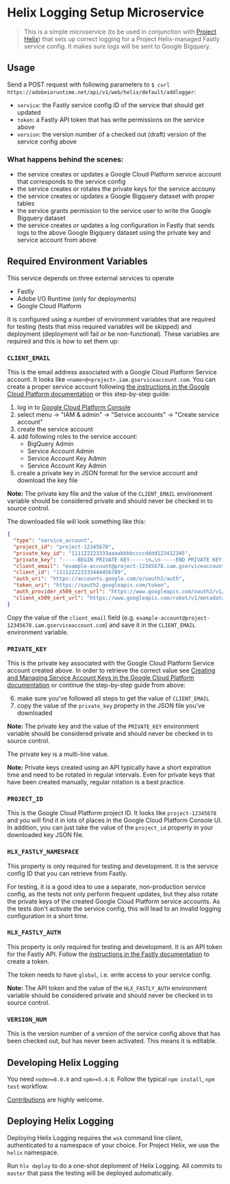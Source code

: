 # Helix Logging Setup Microservice

> This is a simple microservice (to be used in conjunction with [Project Helix](https://www.project-helix.io/)) that sets up correct logging for a Project Helix-managed Fastly service config. It makes sure logs will be sent to Google Bigquery.

## Usage

Send a POST request with following parameters to `$ curl https://adobeioruntime.net/api/v1/web/helix/default/addlogger`:

* `service`: the Fastly service config ID of the service that should get updated
* `token`: a Fastly API token that has write permissions on the service above
* `version`: the version number of a checked out (draft) version of the service config above

### What happens behind the scenes:

- the service creates or updates a Google Cloud Platform service account that corresponds to the service config
- the service creates or rotates the private keys for the service accouny
- the service creates or updates a Google Bigquery dataset with proper tables
- the service grants permission to the service user to write the Google Bigquery dataset
- the service creates or updates a log configuration in Fastly that sends logs to the above Google Bigquery dataset using the private key and service account from above

## Required Environment Variables

This service depends on three external services to operate

- Fastly
- Adobe I/O Runtime (only for deployments)
- Google Cloud Platform

It is configured using a number of environment variables that are required for testing (tests that miss required variables will be skipped) and deployment (deployment will fail or be non-functional). These variables are required and this is how to set them up:

### `CLIENT_EMAIL`

This is the email address associated with a Google Cloud Platform Service account. It looks like `<name>@<project>.iam.gserviceaccount.com`. You can create a proper service account following [the instructions in the Google Cloud Platform documentation](https://cloud.google.com/iam/docs/creating-managing-service-accounts) or this step-by-step guide:

1. log in to [Google Cloud Platform Console](https://console.cloud.google.com)
2. select menu → "IAM & admin" → "Service accounts" → "Create service account"
3. create the service account
4. add following roles to the service account:
   * BigQuery Admin
   * Service Account Admin
   * Service Account Key Admin
   * Service Account Key Admin
5. create a private key in JSON format for the service account and download the key file

**Note:** The private key file and the value of the `CLIENT_EMAIL` environment variable should be considered private and should never be checked in to source control.

The downloaded file will look something like this:

```json
{
  "type": "service_account",
  "project_id": "project-12345678",
  "private_key_id": "111122223333aaaabbbbccccdddd123412345",
  "private_key": "-----BEGIN PRIVATE KEY-----\n…\n-----END PRIVATE KEY-----\n",
  "client_email": "example-account@project-12345678.iam.gserviceaccount.com",
  "client_id": "111122223333444456789",
  "auth_uri": "https://accounts.google.com/o/oauth2/auth",
  "token_uri": "https://oauth2.googleapis.com/token",
  "auth_provider_x509_cert_url": "https://www.googleapis.com/oauth2/v1/certs",
  "client_x509_cert_url": "https://www.googleapis.com/robot/v1/metadata/x509/example-account%40project-12345678.iam.gserviceaccount.com"
}
```

Copy the value of the `client_email` field (e.g. `example-account@project-12345678.iam.gserviceaccount.com`) and save it in the `CLIENT_EMAIL` environment variable.

### `PRIVATE_KEY`

This is the private key associated with the Google Cloud Platform Service account created above. In order to retrieve the correct value see [Creating and Managing Service Account Keys in the Google Cloud Platform documentation](https://cloud.google.com/iam/docs/creating-managing-service-account-keys) or continue the step-by-step guide from above:

6. make sure you've followed all steps to get the value of `CLIENT_EMAIL`
7. copy the value of the `private_key` property in the JSON file you've downloaded

**Note:** The private key and the value of the `PRIVATE_KEY` environment variable should be considered private and should never be checked in to source control.

The private key is a multi-line value.

**Note:** Private keys created using an API typically have a short expiration time and need to be rotated in regular intervals. Even for private keys that have been created manually, regular rotation is a best practice.

### `PROJECT_ID`

This is the Google Cloud Platform project ID. It looks like `project-12345678` and you will find it in lots of places in the Google Cloud Platform Console UI. In addition, you can just take the value of the `project_id` property in your downloaded key JSON file.

### `HLX_FASTLY_NAMESPACE`

This property is only required for testing and development. It is the service config ID that you can retrieve from Fastly.

For testing, it is a good idea to use a separate, non-production service config, as the tests not only perform frequent updates, but they also rotate the private keys of the created Google Cloud Platform service accounts. As the tests don't activate the service config, this will lead to an invalid logging configuration in a short time.

### `HLX_FASTLY_AUTH`

This property is only required for testing and development. It is an API token for the Fastly API. Follow the [instructions in the Fastly documentation](https://docs.fastly.com/guides/account-management-and-security/using-api-tokens) to create a token.

The token needs to have `global`, i.e. write access to your service config.


**Note:** The API token and the value of the `HLX_FASTLY_AUTH` environment variable should be considered private and should never be checked in to source control.

### `VERSION_NUM`

This is the version number of a version of the service config above that has been checked out, but has never been activated. This means it is editable.

## Developing Helix Logging

You need `node>=8.0.0` and `npm>=5.4.0`. Follow the typical `npm install`, `npm test` workflow.

[Contributions](CONTRIBUTING.md) are highly welcome.

## Deploying Helix Logging

Deploying Helix Logging requires the `wsk` command line client, authenticated to a namespace of your choice. For Project Helix, we use the `helix` namespace.

Run `hlx deploy` to do a one-shot deploment of Helix Logging. All commits to `master` that pass the testing will be deployed automatically.